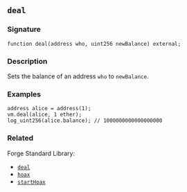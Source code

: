 ## `deal`

### Signature

```solidity
function deal(address who, uint256 newBalance) external;
```

### Description

Sets the balance of an address `who` to `newBalance`.

### Examples

```solidity
address alice = address(1);
vm.deal(alice, 1 ether);
log_uint256(alice.balance); // 1000000000000000000
```

### Related

Forge Standard Library:

- [`deal`](../reference/forge-std/deal.md)
- [`hoax`](../reference/forge-std/hoax.md)
- [`startHoax`](../reference/forge-std/startHoax.md)
